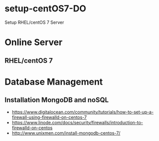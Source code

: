 # setup-centOS7-DO
Setup RHEL/centOS 7 Server

# Online Server

## RHEL/centOS 7



# Database Management

## Installation MongoDB and noSQL

 - <https://www.digitalocean.com/community/tutorials/how-to-set-up-a-firewall-using-firewalld-on-centos-7>
 - <https://www.linode.com/docs/security/firewalls/introduction-to-firewalld-on-centos>
 - <http://www.unixmen.com/install-mongodb-centos-7/>
